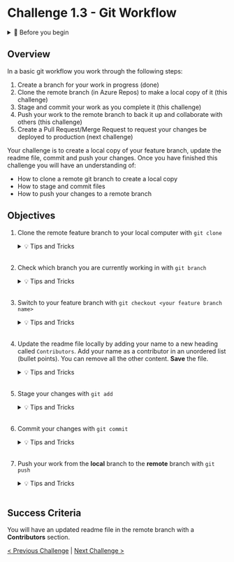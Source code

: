 # Challenge 1.3 - Git Workflow

<details>
<summary>🧰 Before you begin</summary>

* Check out the detailed setup guide [here](/Setup/readme.md)
* Every challenge is dependent on the previous challenges, make sure you work through them in order
* Don't leave your team mates behind! See if anyone else needs a hand before you start a new challenge
</details>

## Overview

In a basic git workflow you work through the following steps:
1. Create a branch for your work in progress (done)
2. Clone the remote branch (in Azure Repos) to make a local copy of it (this challenge)
3. Stage and commit your work as you complete it (this challenge)
4. Push your work to the remote branch to back it up and collaborate with others (this challenge)
5. Create a Pull Request/Merge Request to request your changes be deployed to production (next challenge)

Your challenge is to create a local copy of your feature branch, update the readme file, commit and push your changes. Once you have finished this challenge you will have an understanding of:
* How to clone a remote git branch to create a local copy
* How to stage and commit files
* How to push your changes to a remote branch

## Objectives

1. Clone the remote feature branch to your local computer with `git clone`

    <details>
    <summary>💡 Tips and Tricks</summary>
    <ul>
        <li>Ensure your branch is selected on Repos page of your Azure DevOps project and click <b>Clone</b></li>
        <li>Copy the URL</li>
        <li>Open the vscode command palette with Ctrl + Shift + P.</li>
        <li>Type: git clone <em>&lt;url&gt;</em> and press enter</li>
        <li>Select a local location for the git repository</li>
    </ul>
    </details>
    <br>

2. Check which branch you are currently working in with `git branch`

    
    <details>
    <summary>💡 Tips and Tricks</summary>

     * git-branch <a href="https://git-scm.com/docs/git-branch">documentation</a>
    </details>
    <br>

3. Switch to your feature branch with `git checkout <your feature branch name>`

    <details>
    <summary>💡 Tips and Tricks</summary>

     * git-checkout <a href="https://git-scm.com/docs/git-checkout">documentation</a>
    </details>
    <br>

3. Update the readme file locally by adding your name to a new heading called `Contributors`. Add your name as a contributor in an unordered list (bullet points). You can remove all the other content. **Save** the file.

    <details>
    <summary>💡 Tips and Tricks</summary>

     * Use markdown to format your readme file. Markdown is a set of rules that formats text on webpages, it allows you to easily format a page like the readme file.
     * Markdown syntax <a href="https://www.markdownguide.org/basic-syntax#headings">Headings</a> and <a href="https://www.markdownguide.org/basic-syntax#lists-1">Lists</a>

    </details>
    <br>

4. Stage your changes with `git add`

    <details>
    <summary>💡 Tips and Tricks</summary>
    <ul>
        <li>You can stage all of your files with <code>git add .</code> or stage individual files with <code>git add &lt;filename&gt;</code></li>
        <li>If you skip this step, VS Code will ask you if you want to stage your changes when you run <code>git commit</code>. So you might not end up running git add too often in the real world, but it's an important step to know, because you need to <b>stage</b> your changes before you can commit them.
        </li>
    </ul>
    </details>
    <br>

5. Commit your changes with `git commit`

    <details>
    <summary>💡 Tips and Tricks</summary>
    <ul>
        <li>You can type <code>git commit -m "message"</code> in the terminal or use <code>git commit</code> in the command palette.</li>
    </ul>
    </details>
    <br>

6. Push your work from the **local** branch to the **remote** branch with `git push`

    <details>
    <summary>💡 Tips and Tricks</summary>

     * git-push <a href="https://git-scm.com/docs/git-push">documentation</a>
    </details>
    <br>

## Success Criteria

You will have an updated readme file in the remote branch with a **Contributors** section.

[< Previous Challenge](../1.2/readme.md) | [Next Challenge >](../1.4/readme.md)